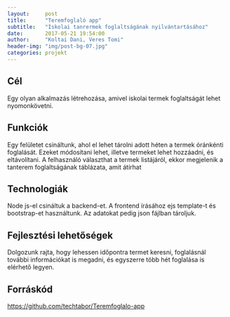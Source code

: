 ```yaml
---
layout:     post
title:      "Teremfoglaló app"
subtitle:   "Iskolai tanrermek foglaltságának nyilvántartásához"
date:       2017-05-21 19:54:00
author:     "Koltai Dani, Veres Tomi"
header-img: "img/post-bg-07.jpg"
categories: projekt
---
```

## Cél
Egy olyan alkalmazás létrehozása, amivel iskolai termek foglaltságát lehet nyomonkövetni.


## Funkciók
Egy felületet csináltunk, ahol el lehet tárolni adott héten a termek óránkénti foglalását. Ezeket módosítani lehet, illetve termeket lehet hozzáadni, és eltávolítani. A felhasználó választhat a termek listájáról, ekkor megjelenik a tanterem foglaltságának táblázata, amit átírhat


## Technologiák
Node js-el csináltuk a backend-et. A frontend írásához ejs template-t és bootstrap-et használtunk. Az adatokat pedig json fájlban tároljuk.


## Fejlesztési lehetőségek
Dolgozunk rajta, hogy lehessen időpontra termet keresni, foglalásnál további információkat is megadni, és egyszerre több hét foglalása is elérhető legyen.


## Forráskód
https://github.com/techtabor/Teremfoglalo-app